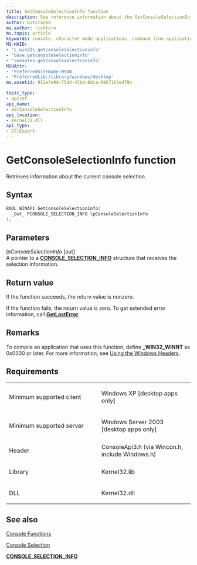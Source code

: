 ```yaml
---
title: GetConsoleSelectionInfo function
description: See reference information about the GetConsoleSelectionInfo function, which retrieves information about the current console selection.
author: bitcrazed
ms.author: richturn
ms.topic: article
keywords: console, character mode applications, command line applications, terminal applications, console api
MS-HAID:
- '\_win32\_getconsoleselectioninfo'
- 'base.getconsoleselectioninfo'
- 'consoles.getconsoleselectioninfo'
MSHAttr:
- 'PreferredSiteName:MSDN'
- 'PreferredLib:/library/windows/desktop'
ms.assetid: 912efe9d-75dd-43bd-8dca-08671b5ed79c

topic_type:
- apiref
api_name:
- GetConsoleSelectionInfo
api_location:
- Kernel32.dll
api_type:
- DllExport
---
```


# GetConsoleSelectionInfo function


Retrieves information about the current console selection.

Syntax
------

```C
BOOL WINAPI GetConsoleSelectionInfo(
  _Out_ PCONSOLE_SELECTION_INFO lpConsoleSelectionInfo
);
```

Parameters
----------

*lpConsoleSelectionInfo* \[out\]  
A pointer to a [**CONSOLE\_SELECTION\_INFO**](console-selection-info-str.md) structure that receives the selection information.

Return value
------------

If the function succeeds, the return value is nonzero.

If the function fails, the return value is zero. To get extended error information, call [**GetLastError**](https://msdn.microsoft.com/library/windows/desktop/ms679360).

Remarks
-------

To compile an application that uses this function, define **\_WIN32\_WINNT** as 0x0500 or later. For more information, see [Using the Windows Headers](https://msdn.microsoft.com/library/windows/desktop/aa383745).

Requirements
------------

<table>
<colgroup>
<col width="50%" />
<col width="50%" />
</colgroup>
<tbody>
<tr class="odd">
<td><p>Minimum supported client</p></td>
<td><p>Windows XP [desktop apps only]</p></td>
</tr>
<tr class="even">
<td><p>Minimum supported server</p></td>
<td><p>Windows Server 2003 [desktop apps only]</p></td>
</tr>
<tr class="odd">
<td><p>Header</p></td>
<td>ConsoleApi3.h (via Wincon.h, include Windows.h)</td>
</tr>
<tr class="even">
<td><p>Library</p></td>
<td>Kernel32.lib</td>
</tr>
<tr class="odd">
<td><p>DLL</p></td>
<td>Kernel32.dll</td>
</tr>
<tr class="even">
</tr>
<tr class="odd">
</tr>
<tr class="even">
</tr>
</tbody>
</table>

## <span id="see_also"></span>See also


[Console Functions](console-functions.md)

[Console Selection](console-selection.md)

[**CONSOLE\_SELECTION\_INFO**](console-selection-info-str.md)

 

 




